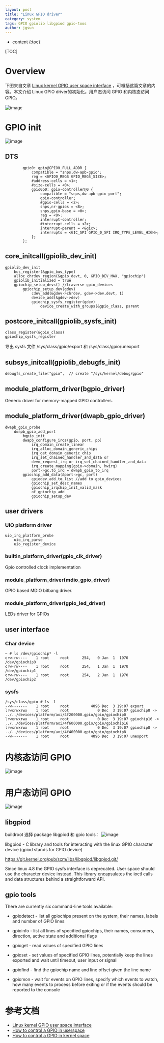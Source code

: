 ```yaml
---
layout: post
title: "Linux GPIO driver"
category: system
tags: GPIO gpiolib libgpiod gpio-toos
author: jgsun
---
```


* content
{:toc}

[TOC]
# Overview
下图来自文章 [Linux kernel GPIO user space interface](https://embeddedbits.org/new-linux-kernel-gpio-user-space-interface/) ，可概括这篇文章的内容。本文介绍 Linux GPIO driver的初始化，用户态访问 GPIO 和内核态访问 GPIO。

![image](/images/posts/gpio/gpio_overview.png)




















# GPIO init
![image](/images/posts/gpio/gpio_init.png)





## DTS
```
        gpio0: gpio@GPIO0_FULL_ADDR {
            compatible = "snps,dw-apb-gpio";
            reg = <GPIO0_REGS GPIO_REGS_SIZE>;
            #address-cells = <1>;
            #size-cells = <0>;
            gpio0p0: gpio-controller@0 {
                compatible = "snps,dw-apb-gpio-port";
                gpio-controller;
                #gpio-cells = <2>;
                snps,nr-gpios = <8>;
                snps,gpio-base = <0>;
                reg = <0>;
                interrupt-controller;
                #interrupt-cells = <2>;
                interrupt-parent = <&gic>;
                interrupts = <GIC_SPI GPIO_0_SPI IRQ_TYPE_LEVEL_HIGH>;
            };
        };
```
## core_initcall(gpiolib_dev_init)
```
gpiolib_dev_init
    bus_register(&gpio_bus_type)
    alloc_chrdev_region(&gpio_devt, 0, GPIO_DEV_MAX, "gpiochip")
    gpiolib_initialized = true
    gpiochip_setup_devs() //traverse gpio_devices 
        gpiochip_setup_dev(gdev)
            cdev_add(&gdev->chrdev, gdev->dev.devt, 1)
            device_add(&gdev->dev)
            gpiochip_sysfs_register(gdev)
                device_create_with_groups(&gpio_class, parent
```

## postcore_initcall(gpiolib_sysfs_init)
```
class_register(&gpio_class)
gpiochip_sysfs_register
```
导出 sysfs 文件 /sys/class/gpio/export 和 /sys/class/gpio/unexport 


## subsys_initcall(gpiolib_debugfs_init)
```
debugfs_create_file("gpio",  // create "/sys/kernel/debug/gpio"
```
## module_platform_driver(bgpio_driver)
Generic driver for memory-mapped GPIO controllers.
## module_platform_driver(dwapb_gpio_driver)
```
dwapb_gpio_probe
    dwapb_gpio_add_port
        bgpio_init
        dwapb_configure_irqs(gpio, port, pp)
            irq_domain_create_linear
            irq_alloc_domain_generic_chips
            irq_get_domain_generic_chip
            irq_set_chained_handler_and_data or
            devm_request_irq or irq_set_chained_handler_and_data
            irq_create_mapping(gpio->domain, hwirq)
            port->gc.to_irq = dwapb_gpio_to_irq
        gpiochip_add_data(&port->gc, port)
            gpiodev_add_to_list //add to gpio_devices
            gpiochip_set_desc_names
            gpiochip_irqchip_init_valid_mask
            of_gpiochip_add
            gpiochip_setup_dev
```

## user drivers
### UIO platform driver
```
uio_irq_platform_probe
    uio_irq_parse
    uio_register_device
```
### builtin_platform_driver(gpio_clk_driver)
Gpio controlled clock implementation
### module_platform_driver(mdio_gpio_driver)
GPIO based MDIO bitbang driver.
### module_platform_driver(gpio_led_driver)
LEDs driver for GPIOs
## user interface
### Char device

    ~ # ls /dev/gpiochip* -l
    crw-rw----    1 root     root      254,   0 Jan  1  1970 /dev/gpiochip0
    crw-rw----    1 root     root      254,   1 Jan  1  1970 /dev/gpiochip1
    crw-rw----    1 root     root      254,   2 Jan  1  1970 /dev/gpiochip2

### sysfs

    /sys/class/gpio # ls -l
    --w-------    1 root     root          4096 Dec  3 19:07 export
    lrwxrwxrwx    1 root     root             0 Dec  3 19:07 gpiochip0 -> ../../devices/platform/axi/4f200000.gpio/gpio/gpiochip0
    lrwxrwxrwx    1 root     root             0 Dec  3 19:07 gpiochip16 -> ../../devices/platform/axi/4f600000.gpio/gpio/gpiochip16
    lrwxrwxrwx    1 root     root             0 Dec  3 19:07 gpiochip8 -> ../../devices/platform/axi/4f400000.gpio/gpio/gpiochip8
    --w-------    1 root     root          4096 Dec  3 19:07 unexport



# 内核态访问 GPIO
![image](/images/posts/gpio/gpio_kernel.png)




# 用户态访问 GPIO
![image](/images/posts/gpio/gpio_user.png)

## libgpiod 
buildroot 选择 package libgpiod 和 gpio tools：
![image](/images/posts/gpio/br_libgpiod.png)

libgpiod - C library and tools for interacting with the linux GPIO
            character device (gpiod stands for GPIO device)

<https://git.kernel.org/pub/scm/libs/libgpiod/libgpiod.git/>

Since linux 4.8 the GPIO sysfs interface is deprecated. User space should use
the character device instead. This library encapsulates the ioctl calls and
data structures behind a straightforward API.

## gpio tools

There are currently six command-line tools available:

* gpiodetect - list all gpiochips present on the system, their names, labels
               and number of GPIO lines

* gpioinfo   - list all lines of specified gpiochips, their names, consumers,
               direction, active state and additional flags

* gpioget    - read values of specified GPIO lines

* gpioset    - set values of specified GPIO lines, potentially keep the lines
               exported and wait until timeout, user input or signal

* gpiofind   - find the gpiochip name and line offset given the line name

* gpiomon    - wait for events on GPIO lines, specify which events to watch,
               how many events to process before exiting or if the events
               should be reported to the console

# 参考文档
* [Linux kernel GPIO user space interface](https://embeddedbits.org/new-linux-kernel-gpio-user-space-interface/)
* [How to control a GPIO in userspace](https://wiki.stmicroelectronics.cn/stm32mpu/wiki/How_to_control_a_GPIO_in_userspace)
* [How to control a GPIO in kernel space](https://wiki.stmicroelectronics.cn/stm32mpu/wiki/How_to_control_a_GPIO_in_kernel_space)
